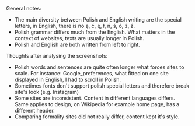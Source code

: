 General notes:

* The main diversity between Polish and English writing are the special letters, in English, there is no ą, ć, ę, ł, ń, ś, ó, ż, ź.
* Polish grammar differs much from the English. What matters in the context of websites, texts are usually longer in Polish.
* Polish and English are both written from left to right.

Thoughts after analysing the screenshots:
 
* Polish words and sentences are quite often longer what forces sites to scale. For instance: Google_preferences, what fitted on one site displayed in English, I had to scroll in Polish.
* Sometimes fonts don't support polish special letters and therefore break site's look (e.g. Instagram)
* Some sites are inconsistent. Content in different languages differs. Same applies to design, on Wikipedia for example home page, has a different header. 
* Comparing formality sites did not really differ, content kept it's style.

